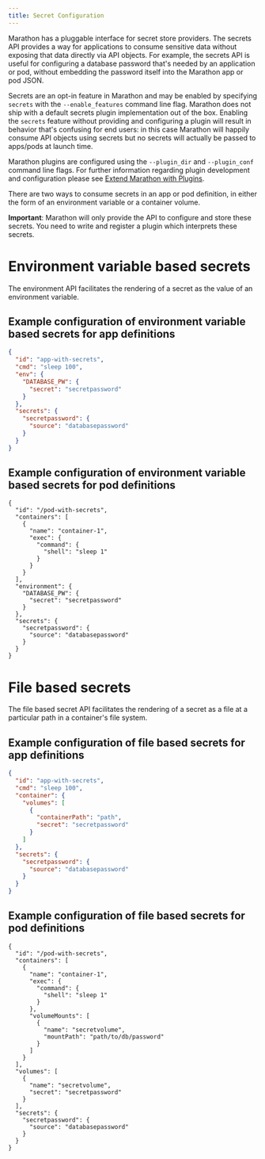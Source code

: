 ```yaml
---
title: Secret Configuration
---
```


Marathon has a pluggable interface for secret store providers.
The secrets API provides a way for applications to consume sensitive data without exposing that data directly via API objects.
For example, the secrets API is useful for configuring a database password that's needed by an application or pod, without embedding the password itself into the Marathon app or pod JSON.

Secrets are an opt-in feature in Marathon and may be enabled by specifying `secrets` with the `--enable_features` command line flag.
Marathon does not ship with a default secrets plugin implementation out of the box. Enabling the `secrets` feature without providing and configuring a plugin will result in behavior
 that's confusing for end users: in this case Marathon will happily consume API objects using secrets but no secrets will actually be passed to apps/pods at launch time.

Marathon plugins are configured using the `--plugin_dir` and `--plugin_conf` command line flags.
For further information regarding plugin development and configuration please see [Extend Marathon with Plugins](plugin.md).

There are two ways to consume secrets in an app or pod definition, in either the form of an environment variable or a container volume.

**Important**: Marathon will only provide the API to configure and store these secrets. You need to write and register a plugin which interprets these secrets.


# Environment variable based secrets
The environment API facilitates the rendering of a secret as the value of an environment variable.

## Example configuration of environment variable based secrets for app definitions

```json
{
  "id": "app-with-secrets",
  "cmd": "sleep 100",
  "env": {
    "DATABASE_PW": { 
      "secret": "secretpassword"
    }
  },
  "secrets": {
    "secretpassword": {
      "source": "databasepassword"
    }
  }
}
```

## Example configuration of environment variable based secrets for pod definitions

```
{
  "id": "/pod-with-secrets",
  "containers": [
    {
      "name": "container-1",
      "exec": {
        "command": {
          "shell": "sleep 1"
        }
      }
    }
  ],
  "environment": {
    "DATABASE_PW": { 
      "secret": "secretpassword"
    }
  },
  "secrets": {
    "secretpassword": {
      "source": "databasepassword"
    }
  }
}
```


# File based secrets
The file based secret API facilitates the rendering of a secret as a file at a particular path in a container's file system.

## Example configuration of file based secrets for app definitions

```json
{
  "id": "app-with-secrets",
  "cmd": "sleep 100",
  "container": {
    "volumes": [
      {
        "containerPath": "path",
        "secret": "secretpassword"
      }
    ]
  },
  "secrets": {
    "secretpassword": {
      "source": "databasepassword"
    }
  }
}
```

## Example configuration of file based secrets for pod definitions

```
{
  "id": "/pod-with-secrets",
  "containers": [
    {
      "name": "container-1",
      "exec": {
        "command": {
          "shell": "sleep 1"
        }
      },
      "volumeMounts": [
        {
          "name": "secretvolume",
          "mountPath": "path/to/db/password"
        }
      ]
    }
  ],
  "volumes": [
    {
      "name": "secretvolume",
      "secret": "secretpassword"
    }
  ],
  "secrets": {
    "secretpassword": {
      "source": "databasepassword"
    }
  }
}
```
